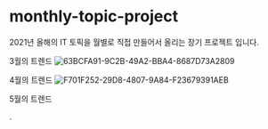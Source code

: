 # monthly-topic-project
2021년 올해의 IT 토픽을 월별로 직접 만들어서 올리는 장기 프로젝트 입니다.

3월의 트렌드
![63BCFA91-9C2B-49A2-BBA4-8687D73A2809](https://user-images.githubusercontent.com/83647215/121308342-e5c3cd00-c93b-11eb-8b4e-acd6a8871289.jpeg)



4월의 트렌드
![F701F252-29D8-4807-9A84-F23679391AEB](https://user-images.githubusercontent.com/83647215/121308476-0ee45d80-c93c-11eb-94f7-c08bb53bbb28.jpeg)



5월의 트렌드

.
